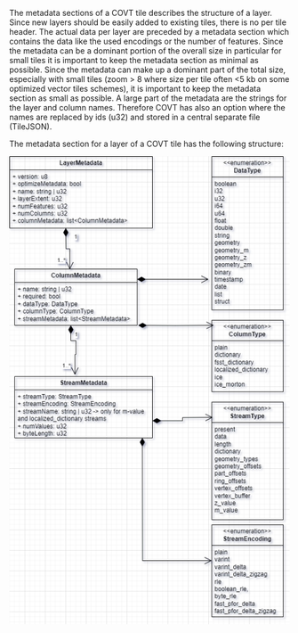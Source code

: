 The metadata sections of a COVT tile describes the structure of a layer.
Since new layers should be easily added to existing tiles, there is no per tile header.
The actual data per layer are preceded by a metadata section which contains the data like the used
encodings or the number of features.
Since the metadata can be a dominant portion of the overall size in particular for small tiles
 it is important to keep
the metadata section as minimal as possible.
Since the metadata can make up a dominant part of the total size, especially with small tiles (zoom > 8 where size per tile often <5 kb on some optimized vector tiles schemes),
it is important to keep the metadata section as small as possible.
A large part of the metadata are the strings for the layer and column names.
Therefore COVT has also an option where the names are replaced by ids (u32) and stored in a central separate file (TileJSON).

The metadata section for a layer of a COVT tile has the following structure:

![](./assets/metadata.png)


